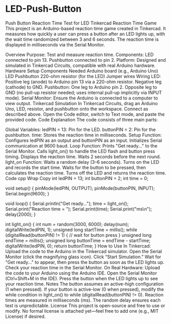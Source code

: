 # LED-Push-Button
Push Button Reaction Time Test for LED
Tinkercad Reaction Time Game
This project is an Arduino-based reaction time game created in Tinkercad. It measures how quickly a user can press a button after an LED lights up, with the wait time randomized between 3 and 6 seconds. The reaction time is displayed in milliseconds via the Serial Monitor.

Overview
Purpose: Test and measure reaction time.
Components:
LED connected to pin 13.
Pushbutton connected to pin 2.
Platform: Designed and simulated in Tinkercad Circuits, compatible with real Arduino hardware.
Hardware Setup
Components Needed
Arduino board (e.g., Arduino Uno)
LED
Pushbutton
220-ohm resistor (for the LED)
Jumper wires
Wiring
LED:
Positive leg (anode) to Arduino pin 13 via a 220-ohm resistor.
Negative leg (cathode) to GND.
Pushbutton:
One leg to Arduino pin 2.
Opposite leg to GND (no pull-up resistor needed; uses internal pull-up implicitly via INPUT mode).
Serial Monitor: Ensure the Arduino is connected to a computer to view output.
Tinkercad Simulation
In Tinkercad Circuits, drag an Arduino Uno, LED, resistor, and pushbutton onto the workspace.
Connect as described above.
Open the Code editor, switch to Text mode, and paste the provided code.
Code Explanation
The code consists of three main parts:

Global Variables:
ledPIN = 13: Pin for the LED.
buttonPIN = 2: Pin for the pushbutton.
time: Stores the reaction time in milliseconds.
Setup Function:
Configures ledPIN as an output and buttonPIN as an input.
Initializes Serial communication at 9600 baud.
Loop Function:
Prints "Get ready..." to the Serial Monitor.
Calls light_on() to handle the LED flash and button press timing.
Displays the reaction time.
Waits 2 seconds before the next round.
light_on Function:
Waits a random delay (3–6 seconds).
Turns on the LED and records the start time.
Waits for the button to be pressed, then calculates the reaction time.
Turns off the LED and returns the reaction time.
Code
cpp
Wrap
Copy
int ledPIN = 13;
int buttonPIN = 2;
int time = 0;

void setup() {
  pinMode(ledPIN, OUTPUT);
  pinMode(buttonPIN, INPUT);
  Serial.begin(9600);
}

void loop() {
  Serial.println("Get ready...");
  time = light_on();
  Serial.print("Reaction time = ");
  Serial.print(time);
  Serial.print("ms\n");
  delay(2000);
}

int light_on() {
  int num = random(3000, 6000);
  delay(num);
  digitalWrite(ledPIN, 1);
  unsigned long startTime = millis();
  while (digitalRead(buttonPIN) != 1) {
    // wait for button press
  }
  unsigned long endTime = millis();
  unsigned long buttonTime = endTime - startTime;
  digitalWrite(ledPIN, 0);
  return buttonTime;
}
How to Use
In Tinkercad:
Upload the code to the Arduino in the Tinkercad simulator.
Open the Serial Monitor (click the magnifying glass icon).
Click “Start Simulation.”
Wait for "Get ready..." to appear, then press the button as soon as the LED lights up.
Check your reaction time in the Serial Monitor.
On Real Hardware:
Upload the code to your Arduino using the Arduino IDE.
Open the Serial Monitor (Ctrl+Shift+M in the IDE).
Press the button when the LED lights up to see your reaction time.
Notes
The button assumes an active-high configuration (1 when pressed). If your button is active-low (0 when pressed), modify the while condition in light_on() to while (digitalRead(buttonPIN) != 0).
Reaction times are measured in milliseconds (ms).
The random delay ensures each test is unpredictable.
License
This project is open-source and free to use or modify. No formal license is attached yet—feel free to add one (e.g., MIT License) if desired.
